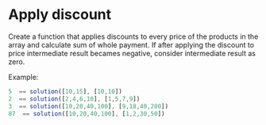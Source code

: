 # Apply discount

Create a function that applies discounts to every price of the products in the array and calculate sum of whole payment. If after applying the discount to price intermediate result becames negative, consider intermediate result as zero.

Example:
```js
5  == solution([10,15], [10,10])
2  == solution([2,4,6,10], [1,5,7,9])
3  == solution([10,20,40,100], [9,18,40,200])
87  == solution([10,20,40,100], [1,2,30,50])
```